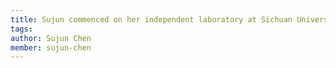 ```yaml
---
title: Sujun commenced on her independent laboratory at Sichuan University, congratulations!
tags:
author: Sujun Chen
member: sujun-chen
---
```

